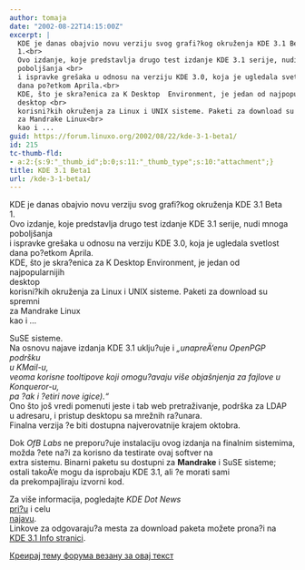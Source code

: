 ```yaml
---
author: tomaja
date: "2002-08-22T14:15:00Z"
excerpt: |
  KDE je danas obajvio novu verziju svog grafi?kog okruženja KDE 3.1 Beta
  1.<br>
  Ovo izdanje, koje predstavlja drugo test izdanje KDE 3.1 serije, nudi mnoga
  poboljšanja <br>
  i ispravke grešaka u odnosu na verziju KDE 3.0, koja je ugledala svetlost
  dana po?etkom Aprila.<br>
  KDE, što je skra?enica za K Desktop  Environment, je jedan od najpopularnijih
  desktop <br>
  korisni?kih okruženja za Linux i UNIX sisteme. Paketi za download su spremni
  za Mandrake Linux<br>
  kao i ...
guid: https://forum.linuxo.org/2002/08/22/kde-3-1-beta1/
id: 215
tc-thumb-fld:
- a:2:{s:9:"_thumb_id";b:0;s:11:"_thumb_type";s:10:"attachment";}
title: KDE 3.1 Beta1
url: /kde-3-1-beta1/
---
```

KDE je danas obajvio novu verziju svog grafi?kog okruženja KDE 3.1 Beta  
1.  
Ovo izdanje, koje predstavlja drugo test izdanje KDE 3.1 serije, nudi mnoga  
poboljšanja  
i ispravke grešaka u odnosu na verziju KDE 3.0, koja je ugledala svetlost  
dana po?etkom Aprila.  
KDE, što je skra?enica za K Desktop Environment, je jedan od najpopularnijih  
desktop  
korisni?kih okruženja za Linux i UNIX sisteme. Paketi za download su spremni  
za Mandrake Linux  
kao i &#8230;<!--break-->

  
SuSE sisteme.  
Na osnovu najave izdanja KDE 3.1 uklju?uje i _&#8222;unapreÄ‘enu OpenPGP podršku  
u KMail-u,  
veoma korisne tooltipove koji omogu?avaju više objašnjenja za fajlove u Konqueror-u,  
pa ?ak i ?etiri nove igice).&#8220;_  
Ono što još vredi pomenuti jeste i tab web pretraživanje, podrška za LDAP  
u adresaru, i pristup desktopu sa mrežnih ra?unara.  
Finalna verzija ?e biti dostupna najverovatnije krajem oktobra. 

Dok _OfB Labs_ ne preporu?uje instalaciju ovog izdanja na finalnim sistemima,  
možda ?ete na?i za korisno da testirate ovaj softver na  
extra sistemu. Binarni paketu su dostupni za **Mandrake** i SuSE sisteme;  
ostali takoÄ‘e mogu da isprobaju KDE 3.1, ali ?e morati sami  
da prekompajliraju izvorni kod. 

Za više informacija, pogledajte _KDE Dot News_[  
pri?u](http://dot.kde.org/1029974525) i celu [  
najavu](http://www.kde.org/announcements/announce-3.1beta1.html).  
Linkove za odgovaraju?a mesta za download paketa možete prona?i na [  
KDE 3.1 Info stranici](http://www.kde.org/info/3.1.html). 

[Креирај тему форума везану за овај текст](https://linuxo.org/nova-tema-na-forumu/?se_pid=215)